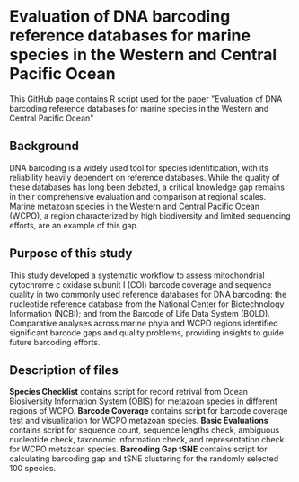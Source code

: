 # Evaluation of DNA barcoding reference databases for marine species in the Western and Central Pacific Ocean 
This GitHub page contains R script used for the paper "Evaluation of DNA barcoding reference databases for marine species in the Western and Central Pacific Ocean"

## Background
DNA barcoding is a widely used tool for species identification, with its reliability heavily dependent on reference databases. While the quality of these databases has long been debated, a critical knowledge gap remains in their comprehensive evaluation and comparison at regional scales. Marine metazoan species in the Western and Central Pacific Ocean (WCPO), a region characterized by high biodiversity and limited sequencing efforts, are an example of this gap. 
## Purpose of this study
This study developed a systematic workflow to assess mitochondrial cytochrome c oxidase subunit I (COI) barcode coverage and sequence quality in two commonly used reference databases for DNA barcoding: the nucleotide reference database from the National Center for Biotechnology Information (NCBI); and from the Barcode of Life Data System (BOLD). Comparative analyses across marine phyla and WCPO regions identified significant barcode gaps and quality problems, providing insights to guide future barcoding efforts. 

## Description of files
**Species Checklist** contains script for record retrival from Ocean Biosiversity Information System (OBIS) for metazoan species in different regions of WCPO.
**Barcode Coverage** contains script for barcode coverage test and visualization for WCPO metazoan species.
**Basic Evaluations** contains script for sequence count, sequence lengths check, ambiguous nucleotide check, taxonomic information check, and representation check for WCPO metazoan species.
**Barcoding Gap tSNE** contains script for calculating barcoding gap and tSNE clustering for the randomly selected 100 species.
